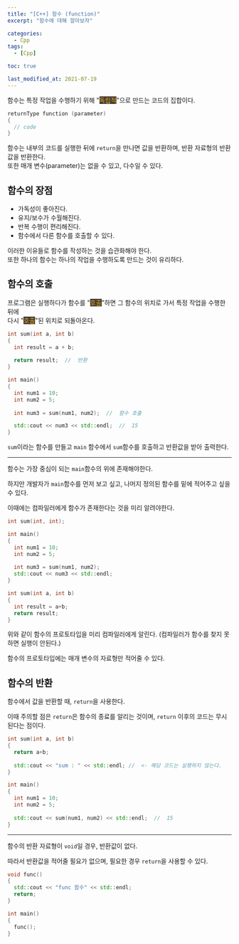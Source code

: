 ```yaml
---
title: "[C++] 함수 (function)"
excerpt: "함수에 대해 알아보자"

categories:
  - Cpp
tags:
  - [Cpp]

toc: true

last_modified_at: 2021-07-19
---
```


함수는 특정 작업을 수행하기 위해 "<mark style="background-color: #3e3e3e; color: orange;">독립적</mark>"으로 만드는 코드의 집합이다.

```cpp
returnType function (parameter)
{
  // code
}
```

함수는 내부의 코드를 실행한 뒤에 `return`을 만나면 값을 반환하며, 반환 자료형의 반환값을 반환한다.   
또한 매개 변수(parameter)는 없을 수 있고, 다수일 수 있다.

## 함수의 장점

* 가독성이 좋아진다.
* 유지/보수가 수월해진다.
* 반복 수행이 편리해진다.
* 함수에서 다른 함수를 호출할 수 있다.

이러한 이유들로 함수를 작성하는 것을 습관화해야 한다.   
또한 하나의 함수는 하나의 작업을 수행하도록 만드는 것이 유리하다.

## 함수의 호출

프로그램은 실행하다가 함수를 "<mark style="background-color: #3e3e3e; color: orange;">호출</mark>"하면 그 함수의 위치로 가서 특정 작업을 수행한 뒤에   
다시 "<mark style="background-color: #3e3e3e; color: orange;">호출</mark>"된 위치로 되돌아온다.

```cpp
int sum(int a, int b)
{
  int result = a + b;
  
  return result;  //  반환
}

int main()
{
  int num1 = 10;
  int num2 = 5;
  
  int num3 = sum(num1, num2);  //  함수 호출

  std::cout << num3 << std::endl;  //  15
}
```

`sum`이라는 함수를 만들고 `main` 함수에서 `sum`함수를 호출하고 반환값을 받아 출력한다.

___

함수는 가장 중심이 되는 `main`함수의 위에 존재해야한다.

하지만 개발자가 `main`함수를 먼저 보고 싶고, 나머지 정의된 함수를 밑에 적어주고 싶을 수 있다.

이때에는 컴파일러에게 함수가 존재한다는 것을 미리 알려야한다.

```cpp
int sum(int, int);

int main()
{
  int num1 = 10;
  int num2 = 5;
  
  int num3 = sum(num1, num2);
  std::cout << num3 << std::endl;
}

int sum(int a, int b)
{
  int result = a+b;
  return result;
}
```

위와 같이 함수의 프로토타입을 미리 컴파일러에게 알린다. (컴파일러가 함수를 찾지 못하면 실행이 안된다.)

함수의 프로토타입에는 매개 변수의 자료형만 적어줄 수 있다.

## 함수의 반환

함수에서 값을 반환할 때, `return`을 사용한다.

이때 주의할 점은 `return`은 함수의 종료를 알리는 것이며, `return` 이후의 코드는 무시된다는 점이다.

```cpp
int sum(int a, int b)
{
  return a+b;
  
  std::cout << "sum : " << std::endl; //  <- 해당 코드는 실행하지 않는다.
}

int main()
{
  int num1 = 10;
  int num2 = 5;
  
  std::cout << sum(num1, num2) << std::endl;  //  15
}
```

___

함수의 반환 자료형이 `void`일 경우, 반환값이 없다.

따라서 반환값을 적어줄 필요가 없으며, 필요한 경우 `return`을 사용할 수 있다.

```cpp
void func()
{
  std::cout << "func 함수" << std::endl;
  return;
}

int main()
{
  func();
}
```